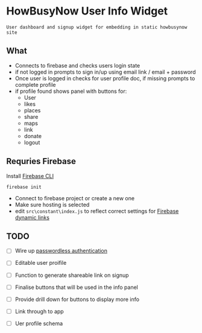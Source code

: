 # HowBusyNow User Info Widget
    User dashboard and signup widget for embedding in static howbusynow site

## What
* Connects to firebase and checks users login state
* if not logged in prompts to sign in/up using email link / email + password
* Once user is logged in checks for user profile doc, if missing prompts to complete profile
* if profile found shows panel with buttons for:
  * User 
  * likes
  * places
  * share
  * maps
  * link
  * donate
  * logout

## Requries Firebase


Install [Firebase CLI](https://firebase.google.com/docs/cli)

`firebase init`

* Connect to firebase project or create a new one
* Make sure hosting is selected
* edit `src\constant\index.js` to reflect correct settings for [Firebase dynamic links](https://firebase.google.com/docs/dynamic-links)


## TODO
* [ ] Wire up [passwordless authentication ](https://firebase.google.com/docs/auth/web/email-link-auth)
* [ ] Editable user proifile
* [ ] Function to generate shareable link on signup
* [ ] Finalise buttons that will be used in the info panel
* [ ] Provide drill down for buttons to display more info
* [ ] Link through to app
* [ ] Uer profile schema

